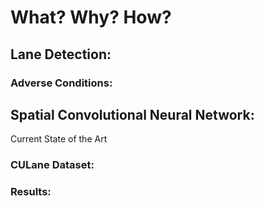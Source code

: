# What? Why? How?

## Lane Detection:

### Adverse Conditions:

## Spatial Convolutional Neural Network:
Current State of the Art
### CULane Dataset:

### Results:
